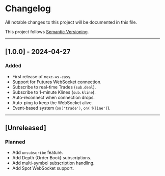# Changelog

All notable changes to this project will be documented in this file.

This project follows [Semantic Versioning](https://semver.org/).

---

## [1.0.0] - 2024-04-27

### Added
- First release of `mexc-ws-easy`.
- Support for Futures WebSocket connection.
- Subscribe to real-time Trades (`sub.deal`).
- Subscribe to 1-minute Klines (`sub.kline`).
- Auto-reconnect when connection drops.
- Auto-ping to keep the WebSocket alive.
- Event-based system (`on('trade')`, `on('kline')`).

---

## [Unreleased]

### Planned
- Add `unsubscribe` feature.
- Add Depth (Order Book) subscriptions.
- Add multi-symbol subscription handling.
- Add Spot WebSocket support.
